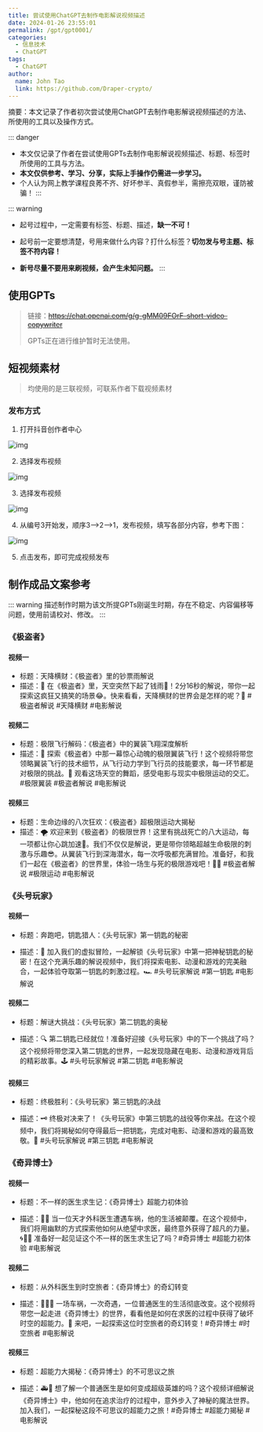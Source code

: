 ```yaml
---
title: 尝试使用ChatGPT去制作电影解说视频描述
date: 2024-01-26 23:55:01
permalink: /gpt/gpt0001/
categories: 
  - 信息技术
  - ChatGPT
tags: 
  - ChatGPT
author: 
  name: John Tao
  link: https://github.com/Draper-crypto/
---
```

摘要：本文记录了作者初次尝试使用ChatGPT去制作电影解说视频描述的方法、所使用的工具以及操作方式。

<!-- more -->

::: danger

- 本文仅记录了作者在尝试使用GPTs去制作电影解说视频描述、标题、标签时所使用的工具与方法。
- **本文仅供参考、学习、分享，实际上手操作仍需进一步学习。**
- 个人认为网上教学课程良莠不齐、好坏参半、真假参半，需擦亮双眼，谨防被骗！
:::



::: warning

- 起号过程中，一定需要有标签、标题、描述，**缺一不可！**

- 起号前一定要想清楚，号用来做什么内容？打什么标签？**切勿发与号主题、标签不符内容！**

- **新号尽量不要用来刷视频，会产生未知问题。**
:::

## 使用GPTs

> 链接：~~https://chat.openai.com/g/g-gMM09FOrF-short-video-copywriter~~
>
> GPTs正在进行维护暂时无法使用。

## 短视频素材

> 均使用的是三联视频，可联系作者下载视频素材

### 发布方式

1. 打开抖音创作者中心

![img](https://typora-img-1301299232.cos.ap-shanghai.myqcloud.com/img2/202401262358973.png)

2. 选择发布视频

![img](https://typora-img-1301299232.cos.ap-shanghai.myqcloud.com/img2/202401262358297.png)

3. 选择发布视频

![img](https://typora-img-1301299232.cos.ap-shanghai.myqcloud.com/img2/202401262358125.png)

4. 从编号3开始发，顺序3—>2—>1，发布视频，填写各部分内容，参考下图：

![img](https://typora-img-1301299232.cos.ap-shanghai.myqcloud.com/img2/202401262358049.png)

5. 点击发布，即可完成视频发布

## 制作成品文案参考

::: warning
描述制作时期为该文所提GPTs刚诞生时期，存在不稳定、内容偏移等问题，使用前请校对、修改。
:::


### 《极盗者》

#### 视频一

- 标题：天降横财：《极盗者》里的钞票雨解说
- 描述：🌟 在《极盗者》里，天空突然下起了钱雨💸！2分16秒的解说，带你一起探索这疯狂又搞笑的场景😂。快来看看，天降横财的世界会是怎样的呢？👀 #极盗者解说 #天降横财 #电影解说

#### 视频二

- 标题：极限飞行解码：《极盗者》中的翼装飞翔深度解析
- 描述：🚀 探索《极盗者》中那一幕惊心动魄的极限翼装飞行！这个视频将带您领略翼装飞行的技术细节，从飞行动力学到飞行员的技能要求，每一环节都是对极限的挑战。🦅 观看这场天空的舞蹈，感受电影与现实中极限运动的交汇。#极限翼装 #极盗者解说 #电影解说

#### 视频三

- 标题：生命边缘的八次狂欢：《极盗者》超极限运动大揭秘
- 描述：🌪️ 欢迎来到《极盗者》的极限世界！这里有挑战死亡的八大运动，每一项都让你心跳加速💓。我们不仅仅是解说，更是带你领略超越生命极限的刺激与乐趣😎。从翼装飞行到深海潜水，每一次呼吸都充满冒险。准备好，和我们一起在《极盗者》的世界里，体验一场生与死的极限游戏吧！🏄‍♂️ #极盗者解说 #极限运动 #电影解说



### 《头号玩家》

#### 视频一

- 标题：奔跑吧，钥匙猎人：《头号玩家》第一钥匙的秘密

- 描述：🔑 加入我们的虚拟冒险，一起解锁《头号玩家》中第一把神秘钥匙的秘密！在这个充满乐趣的解说视频中，我们将探索电影、动漫和游戏的完美融合，一起体验夺取第一钥匙的刺激过程。🏎️ #头号玩家解说 #第一钥匙 #电影解说

#### **视频二**

- 标题：解谜大挑战：《头号玩家》第二钥匙的奥秘

- 描述：🔍 第二钥匙已经就位！准备好迎接《头号玩家》中的下一个挑战了吗？这个视频将带您深入第二钥匙的世界，一起发现隐藏在电影、动漫和游戏背后的精彩故事。🕹️ #头号玩家解说 #第二钥匙 #电影解说

#### **视频三**

- 标题：终极胜利：《头号玩家》第三钥匙的决战

- 描述：🗝️ 终极对决来了！《头号玩家》中第三钥匙的战役等你来战。在这个视频中，我们将揭秘如何夺得最后一把钥匙，完成对电影、动漫和游戏的最高致敬。🌟 #头号玩家解说 #第三钥匙 #电影解说

### 《奇异博士》

#### **视频一**

- 标题：不一样的医生求生记：《奇异博士》超能力初体验

- 描述：🚗💥 当一位天才外科医生遭遇车祸，他的生活被颠覆。在这个视频中，我们将用幽默的方式探索他如何从绝望中求医，最终意外获得了超凡的力量。🌀🧙‍♂️ 准备好一起见证这个不一样的医生求生记了吗？#奇异博士 #超能力初体验 #电影解说

#### **视频二**

- 标题：从外科医生到时空旅者：《奇异博士》的奇幻转变

- 描述：👨‍⚕️🌀 一场车祸，一次奇遇，一位普通医生的生活彻底改变。这个视频将带您一起走进《奇异博士》的世界，看看他是如何在求医的过程中获得了破坏时空的超能力。🌌 来吧，一起探索这位时空旅者的奇幻转变！#奇异博士 #时空旅者 #电影解说

#### **视频三**

- 标题：超能力大揭秘：《奇异博士》的不可思议之旅

- 描述：🚑🔮 想了解一个普通医生是如何变成超级英雄的吗？这个视频详细解说《奇异博士》中，他如何在追求治疗的过程中，意外步入了神秘的魔法世界。加入我们，一起探秘这段不可思议的超能力之旅！#奇异博士 #超能力揭秘 #电影解说

 

